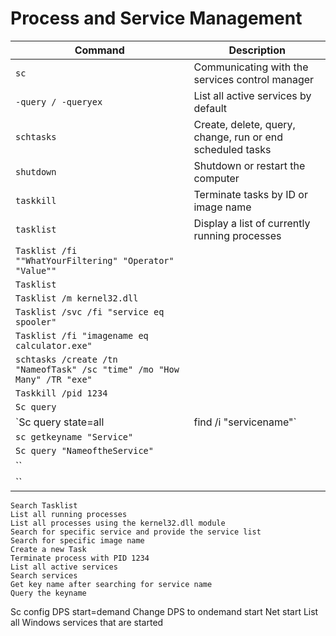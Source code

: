 # Process and Service Management

| **Command** | **Description** |
|----------|-----------------|
| `sc` | Communicating with the services control manager|
| `-query / -queryex` | List all active services by default |
| `schtasks` | Create, delete, query, change, run or end scheduled tasks |
| `shutdown` | Shutdown or restart the computer|
| `taskkill` | Terminate tasks by ID or image name |
| `tasklist` | Display a list of currently running processes |
| `Tasklist /fi ""WhatYourFiltering" "Operator" "Value""` | |
| `Tasklist` | |
| `Tasklist /m kernel32.dll` | |
| `Tasklist /svc /fi "service eq spooler"` | |
| `Tasklist /fi "imagename eq calculator.exe"` | |
| `schtasks /create /tn "NameofTask" /sc "time" /mo "How Many" /TR "exe"` | |
| `Taskkill /pid 1234` | |
| `Sc query` | |
| `Sc query state=all | find /i "servicename"` | |
| `sc getkeyname "Service"` | |
| `Sc query "NameoftheService"` | |
| `` | |
| `` | |


	Search Tasklist
	List all running processes
	List all processes using the kernel32.dll module
	Search for specific service and provide the service list
	Search for specific image name
	Create a new Task
	Terminate process with PID 1234
	List all active services
	Search services
	Get key name after searching for service name
	Query the keyname
Sc config DPS start=demand	Change DPS to ondemand start
Net start	List all Windows services that are started
